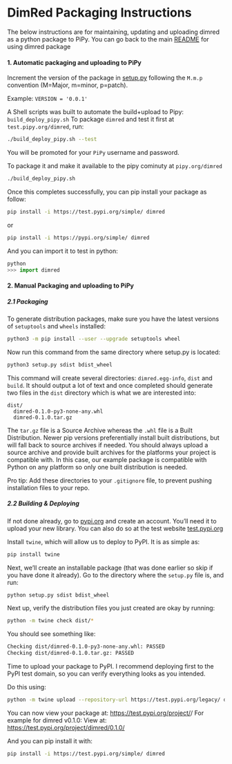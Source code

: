 # DimRed Packaging Instructions
The below instructions are for maintaining, updating and uploading dimred as a python package to PiPy.
You can go back to the main [README](readme.md) for using dimred package

#### 1. Automatic packaging and uploading to PiPy
Increment the version of the package in [setup.py](setup.py) following the `M.m.p` convention (M=Major, m=minor, p=patch).

Example:
`VERSION = '0.0.1'`

A Shell scripts was built to automate the build+upload to Pipy: `build_deploy_pipy.sh`
To package `dimred` and test it first at `test.pipy.org/dimred`, run:
```bash
./build_deploy_pipy.sh --test
```
You will be promoted for your `PiPy` username and password.

To package it and make it available to the pipy cominuty at `pipy.org/dimred`
```bash
./build_deploy_pipy.sh
```

Once this completes successfully, you can pip install your package as follow:
```bash
pip install -i https://test.pypi.org/simple/ dimred
```
or
```bash
pip install -i https://pypi.org/simple/ dimred
```

And you can import it to test in python:
```python
python
>>> import dimred
```

#### 2. Manual Packaging and uploading to PiPy
##### 2.1 Packaging
To generate distribution packages, make sure you have the latest versions of `setuptools` and `wheels` installed:
```bash
python3 -m pip install --user --upgrade setuptools wheel
```

Now run this command from the same directory where setup.py is located:
```bash
python3 setup.py sdist bdist_wheel
```

This command will create several directories: `dimred.egg-info`, `dist` and `build`.
It should output a lot of text and once completed should generate two files in the `dist` directory which is what we are interested into:
```
dist/
  dimred-0.1.0-py3-none-any.whl
  dimred-0.1.0.tar.gz
```

The `tar.gz` file is a Source Archive whereas the `.whl` file is a Built Distribution. Newer pip versions preferentially install built distributions, but will fall back to source archives if needed. You should always upload a source archive and provide built archives for the platforms your project is compatible with. In this case, our example package is compatible with Python on any platform so only one built distribution is needed.

Pro tip: Add these directories to your `.gitignore` file, to prevent pushing installation files to your repo.

##### 2.2 Building & Deploying
If not done already, go to [pypi.org](https://pypi.org/) and create an account. You’ll need it to upload your new library.
You can also do so at the test website [test.pypi.org](https://test.pypi.org/)

Install `twine`, which will allow us to deploy to PyPI. It is as simple as:
```bash
pip install twine
```

Next, we’ll create an installable package (that was done earlier so skip if you have done it already). Go to the directory where the `setup.py` file is, and run:
```bash
python setup.py sdist bdist_wheel
```

Next up, verify the distribution files you just created are okay by running:
```bash
python -m twine check dist/*
```

You should see something like:
```bash
Checking dist/dimred-0.1.0-py3-none-any.whl: PASSED
Checking dist/dimred-0.1.0.tar.gz: PASSED
```


Time to upload your package to PyPI. I recommend deploying first to the PyPI test domain, so you can verify everything looks as you intended.

Do this using:
```bash
python -m twine upload --repository-url https://test.pypi.org/legacy/ dist/*
```

You can now view your package at:
https://test.pypi.org/project/<package>/<version>
For example for dimred v0.1.0:
View at:
https://test.pypi.org/project/dimred/0.1.0/

And you can pip install it with:
```bash
pip install -i https://test.pypi.org/simple/ dimred
```
